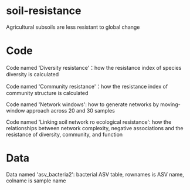 # soil-resistance
Agricultural subsoils are less resistant to global change

# Code
Code named 'Diversity resistance'：how the resistance index of species diversity is calculated

Code named 'Community resistance'：how the resistance index of community structure is calculated

Code named 'Network windows': how to generate networks by moving-window approach across 20 and 30 samples

Code named 'Linking soil network ro ecological resistance': how the relationships between network complexity, negative associations and the resistance of diversity, community, and function


# Data
Data named 'asv_bacteria2': bacterial ASV table, rownames is ASV name, colname is sample name 
